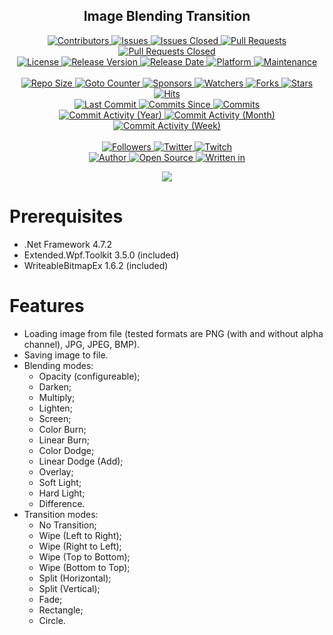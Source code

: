 <p align="center">
	<h2 align="center"><b>Image Blending Transition</b></h2>
</p>

<p align="center">
	<a href="https://github.com/greencomfytea/image-blending-transition/graphs/contributors">
		<img alt="Contributors" src="https://custom-icon-badges.demolab.com/github/contributors/greencomfytea/image-blending-transition?logo=person-add" />
	</a>
	<a href="https://github.com/greencomfytea/image-blending-transition/issues">
		<img alt="Issues" src="https://custom-icon-badges.demolab.com/github/issues/greencomfytea/image-blending-transition?logo=issue-opened" />
	</a>
	<a href="https://github.com/greencomfytea/image-blending-transition/issues">
		<img alt="Issues Closed" src="https://custom-icon-badges.demolab.com/github/issues-closed/greencomfytea/image-blending-transition?logo=issue-closed" />
	</a>
	<a href="https://github.com/greencomfytea/image-blending-transition/pulls">
		<img alt="Pull Requests" src="https://custom-icon-badges.demolab.com/github/issues-pr/greencomfytea/image-blending-transition?logo=git-pull-request" />
	</a>
	<a href="https://github.com/greencomfytea/image-blending-transition/pulls">
		<img alt="Pull Requests Closed" src="https://custom-icon-badges.demolab.com/github/issues-pr-closed/greencomfytea/image-blending-transition?logo=git-pull-request-closed" />
	</a>
	<br>
	<a href="https://github.com/greencomfytea/image-blending-transition/blob/main/LICENSE">
		<img alt="License" src="https://custom-icon-badges.demolab.com/github/license/greencomfytea/image-blending-transition?logo=law" />
	</a>
	<a href="https://github.com/greencomfytea/image-blending-transition/releases">
		<img alt="Release Version" src="https://custom-icon-badges.demolab.com/github/v/release/greencomfytea/image-blending-transition?logo=tag" />
	</a>
	<a href="https://github.com/greencomfytea/image-blending-transition/releases">
		<img alt="Release Date" src="https://custom-icon-badges.demolab.com/github/release-date/greencomfytea/image-blending-transition?logo=clock" />
	</a>
	<a href="">
		<img alt="Platform" src="https://custom-icon-badges.demolab.com/badge/platform-win x86%20%7C%20win x64-blue?logo=device-desktop" />
	</a>
	<a href="">
		<img alt="Maintenance" src="https://custom-icon-badges.demolab.com/maintenance/no/2023?logo=tools" />
	</a>
	<br>
	<br>
	<a href="">
		<img alt="Repo Size" src="https://custom-icon-badges.demolab.com/github/repo-size/greencomfytea/image-blending-transition?logo=database" />
	</a>
	<a href="">
		<img alt="Goto Counter" src="https://custom-icon-badges.demolab.com/github/search/greencomfytea/image-blending-transition/goto?logo=git-compare" />
	</a>
	<a href="https://github.com/sponsors/greencomfytea">
		<img alt="Sponsors" src="https://custom-icon-badges.demolab.com/github/sponsors/greencomfytea?logo=heart" />
	</a>
	<a href="https://github.com/GreenComfyTea/image-blending-transition/watchers">
		<img alt="Watchers" src="https://custom-icon-badges.demolab.com/github/watchers/greencomfytea/image-blending-transition?logo=eye" />
	</a>
	<a href="https://github.com/greencomfytea/image-blending-transition/forks">
		<img alt="Forks" src="https://custom-icon-badges.demolab.com/github/forks/greencomfytea/image-blending-transition?logo=repo-forked" />
	</a>
	<a href="https://github.com/greencomfytea/image-blending-transition/stargazers">
		<img alt="Stars" src="https://custom-icon-badges.demolab.com/github/stars/greencomfytea/image-blending-transition?logo=star" />
	</a>
	<a href="https://github.com/greencomfytea/image-blending-transition/graphs/traffic">
		<img alt="Hits" src="https://custom-icon-badges.demolab.com/endpoint?url=https://hits.dwyl.com/greencomfytea/image-blending-transition.json?color=blue&logo=eye" />
	</a>
	<br>
	<a href="https://github.com/greencomfytea/image-blending-transition/commits/main">
		<img alt="Last Commit" src="https://custom-icon-badges.demolab.com/github/last-commit/greencomfytea/image-blending-transition?logo=git-commit" />
	</a>
	<a href="https://github.com/greencomfytea/image-blending-transition/commits/main">
		<img alt="Commits Since" src="https://custom-icon-badges.demolab.com/github/commits-since/greencomfytea/image-blending-transition/latest?logo=git-commit" />
	</a>
	<a href="https://github.com/greencomfytea/image-blending-transition/commits/main">
		<img alt="Commits" src="https://custom-icon-badges.demolab.com/github/commit-activity/t/greencomfytea/image-blending-transition?logo=git-commit" />
	</a>
	<br>
	<a href="https://github.com/greencomfytea/image-blending-transition/graphs/commit-activity">
		<img alt="Commit Activity (Year)" src="https://custom-icon-badges.demolab.com/github/commit-activity/y/greencomfytea/image-blending-transition?logo=pulse" />
	</a>
	<a href="https://github.com/greencomfytea/image-blending-transition/graphs/commit-activity">
		<img alt="Commit Activity (Month)" src="https://custom-icon-badges.demolab.com/github/commit-activity/m/greencomfytea/image-blending-transition?logo=pulse" />
	</a>
	<a href="https://github.com/greencomfytea/image-blending-transition/graphs/commit-activity">
		<img alt="Commit Activity (Week)" src="https://custom-icon-badges.demolab.com/github/commit-activity/w/greencomfytea/image-blending-transition?logo=pulse" />
	</a>
	<br>
	<br>
	<a href="https://github.com/greencomfytea?tab=followers">
		<img alt="Followers" src="https://custom-icon-badges.demolab.com/github/followers/greencomfytea?logo=people" />
	</a>
	<a href="https://twitter.com/greencomfytea">
		<img alt="Twitter" src="https://img.shields.io/twitter/follow/greencomfytea?logo=twitter" />
	</a>
	<a href="https://www.twitch.tv/greencomfytea">
		<img alt="Twitch" src="https://img.shields.io/twitch/status/greencomfytea?logo=twitch" />
	</a>
	<br>
	<a href="https://github.com/greencomfytea">
		<img alt="Author" src="https://custom-icon-badges.demolab.com/badge/author-GreenComfyTea-green?logo=person" />
	</a>
	<a href="https://github.com/topics/open-source">
		<img alt="Open Source" src="https://img.shields.io/badge/open%20source-%20yes-brightgreen?logo=openvpn" />
	</a>
	<a href="https://cursey.github.io/reframework-book/index.html#lua-scripting">
		<img alt="Written in" src="https://custom-icon-badges.demolab.com/badge/written%20in-c%23-178600?logo=terminal" />
	</a>
</p>

<p align="center">
	<a>
		<img align="center" src="https://github.com/GreenComfyTea/Image-Blending-Transition/assets/30152047/9e1ee496-19a8-4276-81d0-76d4c5d752fc" />
	</a>
</p>

# Prerequisites
- .Net Framework 4.7.2
- Extended.Wpf.Toolkit 3.5.0 (included)
- WriteableBitmapEx 1.6.2 (included)

# Features
- Loading image from file (tested formats are PNG (with and without alpha channel), JPG, JPEG, BMP).
- Saving image to file.
- Blending modes:
  - Opacity (configureable);
  - Darken;
  - Multiply;
  - Lighten;
  - Screen;
  - Color Burn;
  - Linear Burn;
  - Color Dodge;
  - Linear Dodge (Add);
  - Overlay;
  - Soft Light;
  - Hard Light;
  - Difference.
- Transition modes:
  - No Transition;
  - Wipe (Left to Right);
  - Wipe (Right to Left);
  - Wipe (Top to Bottom);
  - Wipe (Bottom to Top);
  - Split (Horizontal);
  - Split (Vertical);
  - Fade;
  - Rectangle;
  - Circle.
